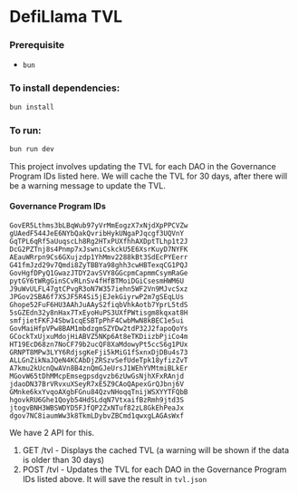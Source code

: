 # DefiLlama TVL

### Prerequisite
- `bun` 

### To install dependencies:

```bash
bun install
```

### To run:

```bash
bun run dev
```

This project involves updating the TVL for each DAO in the Governance Program IDs listed here.
We will cache the TVL for 30 days, after there will be a warning message to update the TVL.

#### Governance Program IDs
```
GovER5Lthms3bLBqWub97yVrMmEogzX7xNjdXpPPCVZw
gUAedF544JeE6NYbQakQvribHykUNgaPJqcgf3UQVnY
GqTPL6qRf5aUuqscLh8Rg2HTxPUXfhhAXDptTLhp1t2J
DcG2PZTnj8s4Pnmp7xJswniCskckU5E6XsrKuyD7NYFK
AEauWRrpn9Cs6GXujzdp1YhMmv2288kBt3SdEcPYEerr
G41fmJzd29v7Qmdi8ZyTBBYa98ghh3cwHBTexqCG1PQJ
GovHgfDPyQ1GwazJTDY2avSVY8GGcpmCapmmCsymRaGe
pytGY6tWRgGinSCvRLnSv4fHfBTMoiDGiCsesmHWM6U
J9uWvULFL47gtCPvgR3oN7W357iehn5WF2Vn9MJvcSxz
JPGov2SBA6f7XSJF5R4Si5jEJekGiyrwP2m7gSEqLUs
Ghope52FuF6HU3AAhJuAAyS2fiqbVhkAotb7YprL5tdS
5sGZEdn32y8nHax7TxEyoHuPS3UXfPWtisgm8kqxat8H
smfjietFKFJ4Sbw1cqESBTpPhF4CwbMwN8kBEC1e5ui
GovMaiHfpVPw8BAM1mbdzgmSZYDw2tdP32J2fapoQoYs
GCockTxUjxuMdojHiABVZ5NKp6At8eTKDiizbPjiCo4m
HT19EcD68zn7NoCF79b2ucQF8XaMdowyPt5ccS6g1PUx
GRNPT8MPw3LYY6RdjsgKeFji5kMiG1fSxnxDjDBu4s73
ALLGnZikNaJQeN4KCAbDjZRSzvSefUdeTpk18yfizZvT
A7kmu2kUcnQwAVn8B4znQmGJeUrsJ1WEhYVMtmiBLkEr
MGovW65tDhMMcpEmsegpsdgvzb6zUwGsNjhXFxRAnjd
jdaoDN37BrVRvxuXSeyR7xE5Z9CAoQApexGrQJbnj6V
GMnke6kxYvqoAXgbFGnu84QzvNHoqqTnijWSXYYTFQbB
hgovkRU6Ghe1Qoyb54HdSLdqN7VtxaifBzRmh9jtd3S
jtogvBNH3WBSWDYD5FJfQP2ZxNTuf82zL8GkEhPeaJx
dgov7NC8iaumWw3k8TkmLDybvZBCmd1qwxgLAGAsWxf
```

We have 2 API for this.
1. GET /tvl - Displays the cached TVL (a warning will be shown if the data is older than 30 days)
2. POST /tvl - Updates the TVL for each DAO in the Governance Program IDs listed above. It will save the result in `tvl.json`
